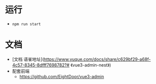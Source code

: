 # 运行

- `npm run start`

# 文档

- [文档 语雀地址](https://www.yuque.com/docs/share/c629bf29-a68f-4c57-8345-8dfff7698782?# 《vue3-admin-nest》)
- 配套前端
  - https://github.com/EightDoor/vue3-admin
